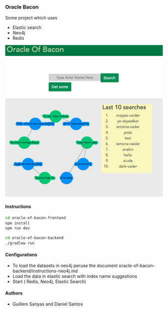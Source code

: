 
### Oracle Bacon
Some project which uses 
- Elastic search
- Neo4j
- Redis

![](./result.png)


#### Instructions


```sh
cd oracle-of-bacon-frontend
npm install
npm run dev
```

```sh
cd oracle-of-bacon-backend
./gradlew run
```

#### Configurations

- To load the datasets in neo4j peruse the document oracle-of-bacon-backend/instructions-neo4j.md
- Load the data in elastic search with index name suggestions
- Start ( Redis, Neo4j, Elastic Search)



#### Authors
- Guillem Sanyas and Daniel Santos
